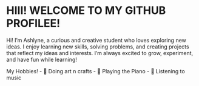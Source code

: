<h1> HIII! WELCOME TO MY GITHUB PROFILEE!</h1>
<p> Hi! I’m Ashlyne, a curious and creative student who loves exploring new ideas. I enjoy learning new skills, solving problems, and creating projects that reflect my ideas and interests. I’m always excited to grow, experiment, and have fun while learning!</p>
<p> My Hobbies!
- 🎨 Doing art n crafts
- 🎹 Playing the Piano
- 🎵 Listening to music </p>
<a> </a>
